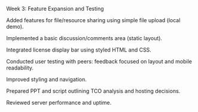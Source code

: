 Week 3: Feature Expansion and Testing

Added features for file/resource sharing using simple file upload (local
demo).

Implemented a basic discussion/comments area (static layout).

Integrated license display bar using styled HTML and CSS.

Conducted user testing with peers: feedback focused on layout and mobile
readability.

Improved styling and navigation.

Prepared PPT and script outlining TCO analysis and hosting decisions.

Reviewed server performance and uptime.
